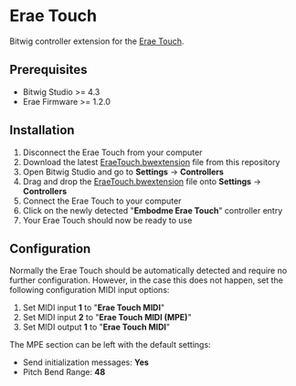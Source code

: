 # Erae Touch

Bitwig controller extension for the [Erae Touch](https://www.embodme.com).

## Prerequisites

- Bitwig Studio >= 4.3
- Erae Firmware >= 1.2.0

## Installation

1. Disconnect the Erae Touch from your computer
2. Download the latest [EraeTouch.bwextension][latest] file from this repository
3. Open Bitwig Studio and go to **Settings** -> **Controllers**
4. Drag and drop the [EraeTouch.bwextension][latest] file onto **Settings** -> **Controllers**
5. Connect the Erae Touch to your computer
6. Click on the newly detected "**Embodme Erae Touch**" controller entry
7. Your Erae Touch should now be ready to use

## Configuration

Normally the Erae Touch should be automatically detected and require no further configuration. However, in the case this does not happen, set the following configuration MIDI input options:

1. Set MIDI input **1** to "**Erae Touch MIDI**"
2. Set MIDI input **2** to "**Erae Touch MIDI (MPE)**"
3. Set MIDI output **1** to "**Erae Touch MIDI**"

The MPE section can be left with the default settings:

- Send initialization messages: **Yes**
- Pitch Bend Range: **48**

[latest]: https://github.com/BeneathClouds/erae-touch/releases/download/v0.1/EraeTouch.bwextension
